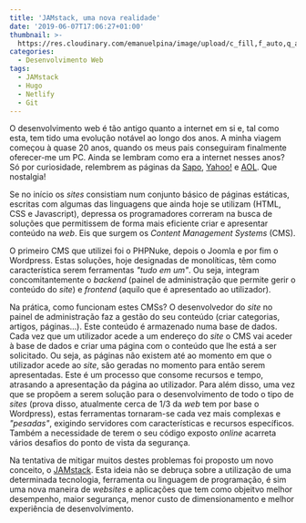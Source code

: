 ```yaml
---
title: 'JAMstack, uma nova realidade'
date: '2019-06-07T17:06:27+01:00'
thumbnail: >-
  https://res.cloudinary.com/emanuelpina/image/upload/c_fill,f_auto,q_auto,w_900/v1559945348/2019/JAMstack.jpg
categories:
  - Desenvolvimento Web
tags:
  - JAMstack
  - Hugo
  - Netlify
  - Git
---
```

O desenvolvimento web é tão antigo quanto a internet em si e, tal como esta, tem tido uma evolução notável ao longo dos anos. A minha viagem começou à quase 20 anos, quando os meus pais conseguiram finalmente oferecer-me um PC. Ainda se lembram como era a internet nesses anos? Só por curiosidade, relembrem as páginas da [Sapo](https://web.archive.org/web/20000520052944/http://www.sapo.pt/), [Yahoo!](https://web.archive.org/web/20000711065742/http://www.yahoo.com/) e [AOL](https://web.archive.org/web/20000512225759/http://www.aol.com/). Que nostalgia!

Se no início os _sites_ consistiam num conjunto básico de páginas estáticas, escritas com algumas das linguagens que ainda hoje se utilizam (HTML, CSS e Javascript), depressa os programadores correram na busca de soluções que permitissem de forma mais eficiente criar e apresentar conteúdo na _web_. Eis que surgem os _Content Management Systems_ (CMS).

O primeiro CMS que utilizei foi o PHPNuke, depois o Joomla e por fim o Wordpress. Estas soluções, hoje designadas de monolíticas, têm como característica serem ferramentas _"tudo em um"_. Ou seja, integram concomitantemente o _backend_ (painel de administração que permite gerir o conteúdo do _site_) e _frontend_ (aquilo que é apresentado ao utilizador).

Na prática, como funcionam estes CMSs? O desenvolvedor do _site_ no painel de administração faz a gestão do seu conteúdo (criar categorias, artigos, páginas...). Este conteúdo é armazenado numa base de dados. Cada vez que um utilizador acede a um endereço do _site_ o CMS vai aceder à base de dados e criar uma página com o conteúdo que lhe está a ser solicitado. Ou seja, as páginas não existem até ao momento em que o utilizador acede ao _site_, são geradas no momento para então serem apresentadas. Este é um processo que consome recursos e tempo, atrasando a apresentação da página ao utilizador. Para além disso, uma vez que se propõem a serem solução para o desenvolvimento de todo o tipo de _sites_ (prova disso, atualmente cerca de 1/3 da _web_ tem por base o Wordpress), estas ferramentas tornaram-se cada vez mais complexas e _"pesadas"_, exigindo servidores com características e recursos específicos. Também a necessidade de terem o seu código exposto _online_ acarreta vários desafios do ponto de vista da segurança.

Na tentativa de mitigar muitos destes problemas foi proposto um novo conceito, o [JAMstack](https://jamstack.org/). Esta ideia não se debruça sobre a utilização de uma determinada tecnologia, ferramenta ou linguagem de programação, é sim uma nova maneira de _websites_ e aplicações que tem como objeitvo melhor desempenho, maior segurança, menor custo de dimensionamento e melhor experiência de desenvolvimento.
